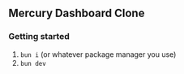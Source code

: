 ## Mercury Dashboard Clone

### Getting started

1. `bun i` (or whatever package manager you use)
2. `bun dev`
